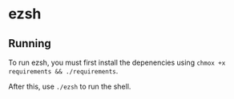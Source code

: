 # ezsh


## Running

To run ezsh, you must first install the depenencies using `chmox +x requirements && ./requirements`.

After this, use `./ezsh` to run the shell.
